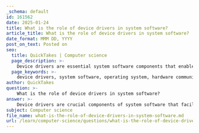 ```yaml
---
_schema: default
id: 161562
date: 2025-01-24
title: What is the role of device drivers in system software?
article_title: What is the role of device drivers in system software?
date_format: MMM DD, YYYY
post_on_text: Posted on
seo:
  title: QuickTakes | Computer science
  page_description: >-
    Device drivers are essential system software components that enable communication between the operating system and hardware devices, facilitating operations such as resource management, error handling, and support for virtualization.
  page_keywords: >-
    device drivers, system software, operating system, hardware communication, abstraction layer, resource management, error handling, virtualization, device-specific functionality, intermediary functionality
author: QuickTakes
question: >-
    What is the role of device drivers in system software?
answer: >-
    Device drivers are crucial components of system software that facilitate communication between the operating system (OS) and hardware devices. Their primary role is to act as intermediaries, translating high-level commands from the OS into low-level instructions that specific hardware can understand. This function is essential for the overall operation of a computer system, as it allows users to interact with various hardware components without needing to understand the complexities of each device.\n\n### Key Roles of Device Drivers:\n\n1. **Abstraction Layer**: Device drivers provide an abstraction layer that simplifies the interaction between the OS and hardware. By handling the specifics of hardware communication, they allow software applications to operate without needing detailed knowledge of the underlying hardware.\n\n2. **Intermediary Functionality**: When an application requests to interact with a hardware device (e.g., printing a document), the OS sends this request to the appropriate device driver. The driver then translates the request into device-specific commands, ensuring that the hardware performs the desired action.\n\n3. **Resource Management**: Device drivers help manage hardware resources effectively. They ensure that data is exchanged correctly between the OS and hardware, allowing for seamless operation of devices such as printers, graphics cards, and network adapters.\n\n4. **Error Handling**: Device drivers are responsible for managing errors that may occur during communication between the OS and hardware. They can detect issues and relay error messages back to the OS, which can then inform the user or take corrective action.\n\n5. **Support for Virtualization**: In virtualized environments, device drivers play a vital role in routing requests from guest operating systems to the host OS. Virtual device drivers can simulate hardware interactions, allowing multiple virtual machines to share physical hardware resources efficiently.\n\n6. **Device-Specific Functionality**: Each device driver is tailored to a specific hardware device and operating system, ensuring that the unique features and capabilities of each component are effectively utilized. This customization allows for optimized performance and functionality.\n\n### Conclusion\n\nIn summary, device drivers are fundamental to the operation of an operating system, enabling it to communicate effectively with hardware devices, manage data transfer, handle errors, and support virtualization. Their role is essential for ensuring that users can interact with hardware components seamlessly, without needing to understand the complexities of the underlying technology.
subject: Computer science
file_name: what-is-the-role-of-device-drivers-in-system-software.md
url: /learn/computer-science/questions/what-is-the-role-of-device-drivers-in-system-software
---
```


&nbsp;